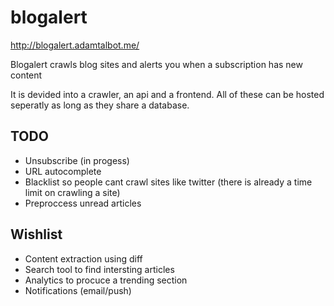 # blogalert

http://blogalert.adamtalbot.me/

Blogalert crawls blog sites and alerts you when a subscription has new content

It is devided into a crawler, an api and a frontend. All of these can be hosted seperatly as long as they share a database.

## TODO

* Unsubscribe (in progess)
* URL autocomplete
* Blacklist so people cant crawl sites like twitter (there is already a time limit on crawling a site)
* Preproccess unread articles

## Wishlist

 * Content extraction using diff
 * Search tool to find intersting articles
 * Analytics to procuce a trending section
 * Notifications (email/push)
